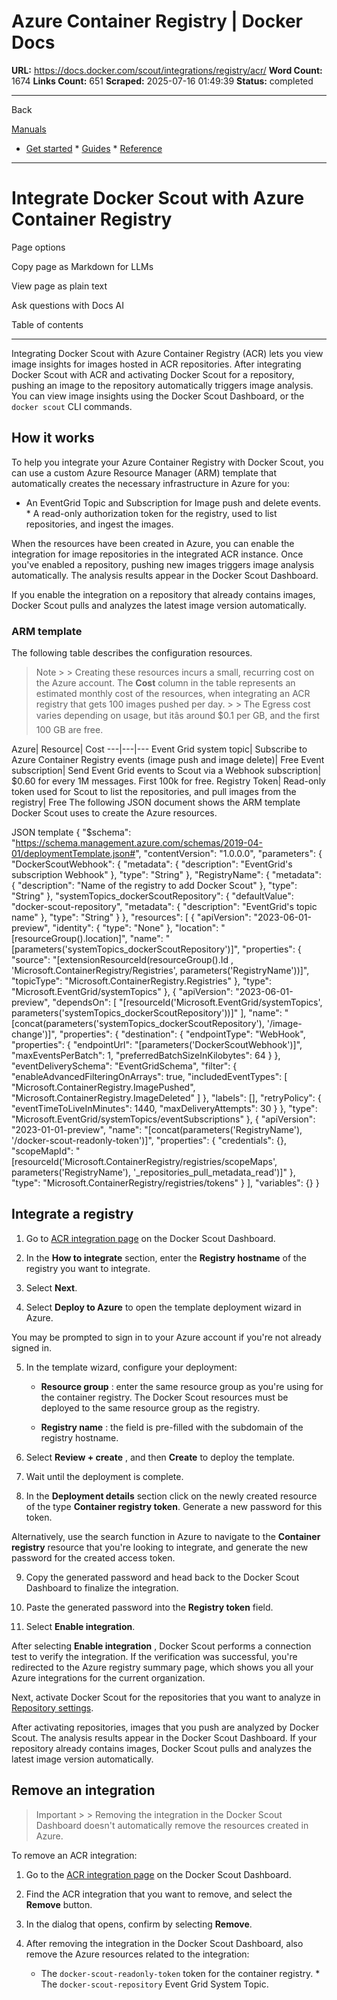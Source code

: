 # Azure Container Registry | Docker Docs

**URL:** https://docs.docker.com/scout/integrations/registry/acr/
**Word Count:** 1674
**Links Count:** 651
**Scraped:** 2025-07-16 01:49:39
**Status:** completed

---

Back

[Manuals](https://docs.docker.com/manuals/)

  * [Get started](https://docs.docker.com/get-started/)   * [Guides](https://docs.docker.com/guides/)   * [Reference](https://docs.docker.com/reference/)

* * *

# Integrate Docker Scout with Azure Container Registry

Page options

Copy page as Markdown for LLMs

View page as plain text

Ask questions with Docs AI

Table of contents

* * *

Integrating Docker Scout with Azure Container Registry \(ACR\) lets you view image insights for images hosted in ACR repositories. After integrating Docker Scout with ACR and activating Docker Scout for a repository, pushing an image to the repository automatically triggers image analysis. You can view image insights using the Docker Scout Dashboard, or the `docker scout` CLI commands.

## How it works

To help you integrate your Azure Container Registry with Docker Scout, you can use a custom Azure Resource Manager \(ARM\) template that automatically creates the necessary infrastructure in Azure for you:

  * An EventGrid Topic and Subscription for Image push and delete events.   * A read-only authorization token for the registry, used to list repositories, and ingest the images.

When the resources have been created in Azure, you can enable the integration for image repositories in the integrated ACR instance. Once you've enabled a repository, pushing new images triggers image analysis automatically. The analysis results appear in the Docker Scout Dashboard.

If you enable the integration on a repository that already contains images, Docker Scout pulls and analyzes the latest image version automatically.

### ARM template

The following table describes the configuration resources.

> Note >  > Creating these resources incurs a small, recurring cost on the Azure account. The **Cost** column in the table represents an estimated monthly cost of the resources, when integrating an ACR registry that gets 100 images pushed per day. >  > The Egress cost varies depending on usage, but itâs around $0.1 per GB, and the first 100 GB are free.

Azure| Resource| Cost   ---|---|---   Event Grid system topic| Subscribe to Azure Container Registry events \(image push and image delete\)| Free   Event subscription| Send Event Grid events to Scout via a Webhook subscription| $0.60 for every 1M messages. First 100k for free.   Registry Token| Read-only token used for Scout to list the repositories, and pull images from the registry| Free      The following JSON document shows the ARM template Docker Scout uses to create the Azure resources.

JSON template               {        "$schema": "https://schema.management.azure.com/schemas/2019-04-01/deploymentTemplate.json#",        "contentVersion": "1.0.0.0",        "parameters": {           "DockerScoutWebhook": {              "metadata": {                 "description": "EventGrid's subscription Webhook"              },              "type": "String"           },           "RegistryName": {              "metadata": {                 "description": "Name of the registry to add Docker Scout"              },              "type": "String"           },           "systemTopics_dockerScoutRepository": {              "defaultValue": "docker-scout-repository",              "metadata": {                 "description": "EventGrid's topic name"              },              "type": "String"           }        },        "resources": [           {              "apiVersion": "2023-06-01-preview",              "identity": {                 "type": "None"              },              "location": "[resourceGroup().location]",              "name": "[parameters('systemTopics_dockerScoutRepository')]",              "properties": {                 "source": "[extensionResourceId(resourceGroup().Id , 'Microsoft.ContainerRegistry/Registries', parameters('RegistryName'))]",                 "topicType": "Microsoft.ContainerRegistry.Registries"              },              "type": "Microsoft.EventGrid/systemTopics"           },           {              "apiVersion": "2023-06-01-preview",              "dependsOn": [                 "[resourceId('Microsoft.EventGrid/systemTopics', parameters('systemTopics_dockerScoutRepository'))]"              ],              "name": "[concat(parameters('systemTopics_dockerScoutRepository'), '/image-change')]",              "properties": {                 "destination": {                    "endpointType": "WebHook",                    "properties": {                       "endpointUrl": "[parameters('DockerScoutWebhook')]",                       "maxEventsPerBatch": 1,                       "preferredBatchSizeInKilobytes": 64                    }                 },                 "eventDeliverySchema": "EventGridSchema",                 "filter": {                    "enableAdvancedFilteringOnArrays": true,                    "includedEventTypes": [                       "Microsoft.ContainerRegistry.ImagePushed",                       "Microsoft.ContainerRegistry.ImageDeleted"                    ]                 },                 "labels": [],                 "retryPolicy": {                    "eventTimeToLiveInMinutes": 1440,                    "maxDeliveryAttempts": 30                 }              },              "type": "Microsoft.EventGrid/systemTopics/eventSubscriptions"           },           {              "apiVersion": "2023-01-01-preview",              "name": "[concat(parameters('RegistryName'), '/docker-scout-readonly-token')]",              "properties": {                 "credentials": {},                 "scopeMapId": "[resourceId('Microsoft.ContainerRegistry/registries/scopeMaps', parameters('RegistryName'), '_repositories_pull_metadata_read')]"              },              "type": "Microsoft.ContainerRegistry/registries/tokens"           }        ],        "variables": {}     }

## Integrate a registry

  1. Go to [ACR integration page](https://scout.docker.com/settings/integrations/azure/) on the Docker Scout Dashboard.

  2. In the **How to integrate** section, enter the **Registry hostname** of the registry you want to integrate.

  3. Select **Next**.

  4. Select **Deploy to Azure** to open the template deployment wizard in Azure.

You may be prompted to sign in to your Azure account if you're not already signed in.

  5. In the template wizard, configure your deployment:

     * **Resource group** : enter the same resource group as you're using for the container registry. The Docker Scout resources must be deployed to the same resource group as the registry.

     * **Registry name** : the field is pre-filled with the subdomain of the registry hostname.

  6. Select **Review + create** , and then **Create** to deploy the template.

  7. Wait until the deployment is complete.

  8. In the **Deployment details** section click on the newly created resource of the type **Container registry token**. Generate a new password for this token.

Alternatively, use the search function in Azure to navigate to the **Container registry** resource that you're looking to integrate, and generate the new password for the created access token.

  9. Copy the generated password and head back to the Docker Scout Dashboard to finalize the integration.

  10. Paste the generated password into the **Registry token** field.

  11. Select **Enable integration**.

After selecting **Enable integration** , Docker Scout performs a connection test to verify the integration. If the verification was successful, you're redirected to the Azure registry summary page, which shows you all your Azure integrations for the current organization.

Next, activate Docker Scout for the repositories that you want to analyze in [Repository settings](https://scout.docker.com/settings/repos/).

After activating repositories, images that you push are analyzed by Docker Scout. The analysis results appear in the Docker Scout Dashboard. If your repository already contains images, Docker Scout pulls and analyzes the latest image version automatically.

## Remove an integration

> Important >  > Removing the integration in the Docker Scout Dashboard doesn't automatically remove the resources created in Azure.

To remove an ACR integration:

  1. Go to the [ACR integration page](https://scout.docker.com/settings/integrations/azure/) on the Docker Scout Dashboard.

  2. Find the ACR integration that you want to remove, and select the **Remove** button.

  3. In the dialog that opens, confirm by selecting **Remove**.

  4. After removing the integration in the Docker Scout Dashboard, also remove the Azure resources related to the integration:

     * The `docker-scout-readonly-token` token for the container registry.      * The `docker-scout-repository` Event Grid System Topic.
